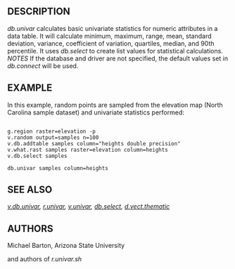 
## DESCRIPTION

*db.univar* calculates basic univariate statistics for numeric
attributes in a data table. It will calculate minimum, maximum, range, mean,
standard deviation, variance, coefficient of variation, quartiles, median, and
90th percentile.
It uses *db.select* to create list values for statistical calculations.
*NOTES*
If the database and driver are not specified, the default values set in
*db.connect* will be used.

## EXAMPLE

In this example, random points are sampled from the elevation map
(North Carolina sample dataset) and univariate statistics performed:

```

g.region raster=elevation -p
v.random output=samples n=100
v.db.addtable samples column="heights double precision"
v.what.rast samples raster=elevation column=heights
v.db.select samples

db.univar samples column=heights

```

## SEE ALSO

*[v.db.univar](v.db.univar.html),
[r.univar](r.univar.html),
[v.univar](v.univar.html),
[db.select](db.select.html),
[d.vect.thematic](d.vect.thematic.html)*

## AUTHORS

Michael Barton, Arizona State University

and authors of *r.univar.sh*

